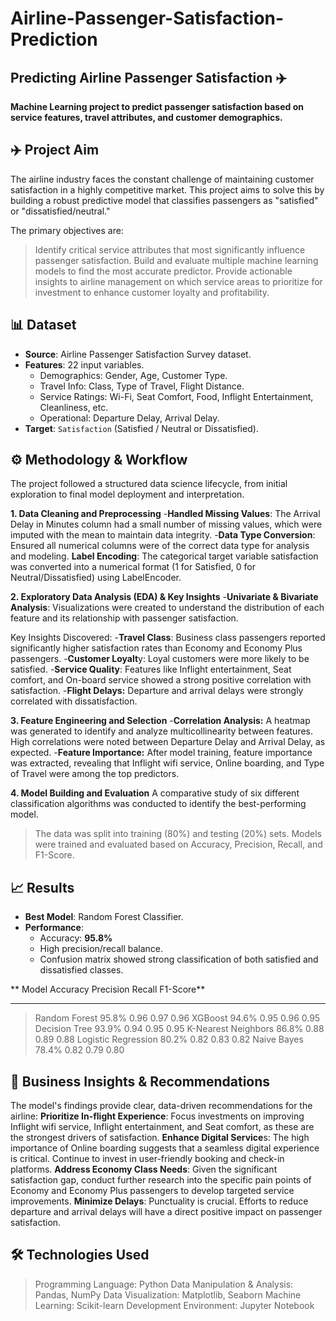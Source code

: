 # Airline-Passenger-Satisfaction-Prediction
## Predicting Airline Passenger Satisfaction ✈️
**Machine Learning project to predict passenger satisfaction based on service features, travel attributes, and customer demographics.**

## ✈️ Project Aim
The airline industry faces the constant challenge of maintaining customer satisfaction in a highly competitive market. This project aims to solve this by building a robust predictive model that classifies passengers as "satisfied" or "dissatisfied/neutral."

The primary objectives are:
> Identify critical service attributes that most significantly influence passenger satisfaction.
> Build and evaluate multiple machine learning models to find the most accurate predictor.
> Provide actionable insights to airline management on which service areas to prioritize for investment to enhance customer loyalty and profitability.

## 📊 Dataset
- **Source**: Airline Passenger Satisfaction Survey dataset.  
- **Features**: 22 input variables.  
  - Demographics: Gender, Age, Customer Type.  
  - Travel Info: Class, Type of Travel, Flight Distance.  
  - Service Ratings: Wi-Fi, Seat Comfort, Food, Inflight Entertainment, Cleanliness, etc.  
  - Operational: Departure Delay, Arrival Delay.  
- **Target**: `Satisfaction` (Satisfied / Neutral or Dissatisfied).  

## ⚙️ Methodology & Workflow
The project followed a structured data science lifecycle, from initial exploration to final model deployment and interpretation.

**1. Data Cleaning and Preprocessing**
-**Handled Missing Values**: The Arrival Delay in Minutes column had a small number of missing values, which were imputed with the mean to maintain data integrity.
-**Data Type Conversion**: Ensured all numerical columns were of the correct data type for analysis and modeling.
**Label Encoding**: The categorical target variable satisfaction was converted into a numerical format (1 for Satisfied, 0 for Neutral/Dissatisfied) using LabelEncoder.

**2. Exploratory Data Analysis (EDA) & Key Insights**
-**Univariate & Bivariate Analysis**: Visualizations were created to understand the distribution of each feature and its relationship with passenger satisfaction.

Key Insights Discovered:
-**Travel Class**: Business class passengers reported significantly higher satisfaction rates than Economy and Economy Plus passengers.
-**Customer Loyalt**y: Loyal customers were more likely to be satisfied.
-**Service Quality**: Features like Inflight entertainment, Seat comfort, and On-board service showed a strong positive correlation with satisfaction.
-**Flight Delays:** Departure and arrival delays were strongly correlated with dissatisfaction.

**3. Feature Engineering and Selection**
-**Correlation Analysis:** A heatmap was generated to identify and analyze multicollinearity between features. High correlations were noted between Departure Delay and Arrival Delay, as expected.
-**Feature Importance:** After model training, feature importance was extracted, revealing that Inflight wifi service, Online boarding, and Type of Travel were among the top predictors.

**4. Model Building and Evaluation**
A comparative study of six different classification algorithms was conducted to identify the best-performing model.
> The data was split into training (80%) and testing (20%) sets.
> Models were trained and evaluated based on Accuracy, Precision, Recall, and F1-Score.


## 📈 Results

- **Best Model**: Random Forest Classifier.  
- **Performance**:  
  - Accuracy: **95.8%**  
  - High precision/recall balance.  
  - Confusion matrix showed strong classification of both satisfied and dissatisfied classes.
 
**    Model             Accuracy   Precision  Recall   F1-Score**
--------------------- ---------- ---------- -------- ----------
> Random Forest         95.8%      0.96       0.97     0.96
> XGBoost               94.6%      0.95       0.96     0.95
> Decision Tree         93.9%      0.94       0.95     0.95
> K-Nearest Neighbors   86.8%      0.88       0.89     0.88
> Logistic Regression   80.2%      0.82       0.83     0.82
> Naive Bayes           78.4%      0.82       0.79     0.80
 
## 📌 Business Insights & Recommendations
The model's findings provide clear, data-driven recommendations for the airline:
**Prioritize In-flight Experience**: Focus investments on improving Inflight wifi service, Inflight entertainment, and Seat comfort, as these are the strongest drivers of satisfaction.
**Enhance Digital Service**s: The high importance of Online boarding suggests that a seamless digital experience is critical. Continue to invest in user-friendly booking and check-in platforms.
**Address Economy Class Needs**: Given the significant satisfaction gap, conduct further research into the specific pain points of Economy and Economy Plus passengers to develop targeted service improvements.
**Minimize Delays**: Punctuality is crucial. Efforts to reduce departure and arrival delays will have a direct positive impact on passenger satisfaction.

## 🛠️ Technologies Used
> Programming Language: Python
> Data Manipulation & Analysis: Pandas, NumPy
> Data Visualization: Matplotlib, Seaborn
> Machine Learning: Scikit-learn
> Development Environment: Jupyter Notebook

